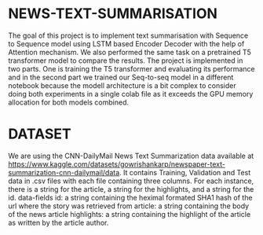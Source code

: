 # NEWS-TEXT-SUMMARISATION

The goal of this project is to implement text summarisation with Sequence to Sequence model using LSTM based Encoder Decoder with the help of Attention mechanism. We also performed the same task on a pretrained T5 transformer model to compare the results. The project is implemented in two parts. One is training the T5 transformer and evaluating its performance and in the second part we trained our Seq-to-seq model in a different notebook because the modell architecture is a bit complex to consider doing both experiments in a single colab file as it exceeds the GPU memory allocation for both models combined. 


# DATASET
We are using the CNN-DailyMail News Text Summarization data available at https://www.kaggle.com/datasets/gowrishankarp/newspaper-text-summarization-cnn-dailymail/data.
It contains Training, Validation and Test data in .csv files with each file containing three columns. For each instance, there is a string for the article, a string for the highlights, and a string for the id.
data-fields
id: a string containing the heximal formated SHA1 hash of the url where the story was retrieved from
article: a string containing the body of the news article
highlights: a string containing the highlight of the article as written by the article author.
